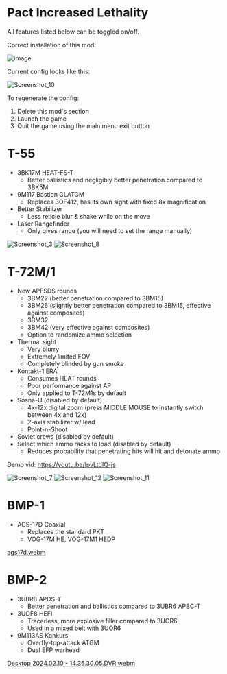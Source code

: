 # Pact Increased Lethality

All features listed below can be toggled on/off.

Correct installation of this mod:

![image](https://github.com/thebeninator/Pact-Increased-Lethality/assets/89621837/e31193eb-6cd2-4efa-a93c-f17528af5e9e)

Current config looks like this:

![Screenshot_10](https://github.com/thebeninator/Pact-Increased-Lethality/assets/89621837/564ca7ab-111c-4cda-8e23-aa2ab9939112)

To regenerate the config:
1) Delete this mod's section
2) Launch the game
3) Quit the game using the main menu exit button

# T-55
- 3BK17M HEAT-FS-T
  - Better ballistics and negligibly better penetration compared to 3BK5M
- 9M117 Bastion GLATGM
  - Replaces 3OF412, has its own sight with fixed 8x magnification
- Better Stabilizer
  - Less reticle blur & shake while on the move 
- Laser Rangefinder
  - Only gives range (you will need to set the range manually)
 
![Screenshot_3](https://github.com/thebeninator/Pact-Increased-Lethality/assets/89621837/9c494b20-3291-40f4-9be5-f75ac587caa4)
![Screenshot_8](https://github.com/thebeninator/Pact-Increased-Lethality/assets/89621837/e1979d6a-327c-47e5-94a6-acf1d42c7d59)

# T-72M/1 
- New APFSDS rounds
  - 3BM22 (better penetration compared to 3BM15)
  - 3BM26 (slightly better penetration compared to 3BM15, effective against composites)
  - 3BM32
  - 3BM42 (very effective against composites)
  - Option to randomize ammo selection
- Thermal sight
  - Very blurry
  - Extremely limited FOV
  - Completely blinded by gun smoke
- Kontakt-1 ERA
  - Consumes HEAT rounds
  - Poor performance against AP
  - Only applied to T-72M1s by default
- Sosna-U (disabled by default)
  - 4x-12x digital zoom (press MIDDLE MOUSE to instantly switch between 4x and 12x) 
  - 2-axis stabilizer w/ lead
  - Point-n-Shoot
- Soviet crews (disabled by default)
- Select which ammo racks to load (disabled by default)
  - Reduces probability that penetrating hits will hit and detonate ammo
 
Demo vid: https://youtu.be/lpvLtdIQ-js

![Screenshot_7](https://github.com/thebeninator/Pact-Increased-Lethality/assets/89621837/d5fb1292-9fcb-45e7-95ad-8c32a3924468)
![Screenshot_12](https://github.com/thebeninator/Pact-Increased-Lethality/assets/89621837/33877b32-ca41-420b-881d-37e7dc78c886)
![Screenshot_11](https://github.com/thebeninator/Pact-Increased-Lethality/assets/89621837/b2a5aa15-5d7b-4596-98fa-6aacd54e2626)

# BMP-1
- AGS-17D Coaxial
  - Replaces the standard PKT
  - VOG-17M HE, VOG-17M1 HEDP

[ags17d.webm](https://github.com/thebeninator/Pact-Increased-Lethality/assets/89621837/41b2dcf4-98b4-4a02-8487-d5516e5e70c2)

# BMP-2
- 3UBR8 APDS-T
  - Better penetration and ballistics compared to 3UBR6 APBC-T
- 3UOF8 HEFI
  - Tracerless, more explosive filler compared to 3UOR6
  - Used in a mixed belt with 3UOR6
- 9M113AS Konkurs
  - Overfly-top-attack ATGM
  - Dual EFP warhead

[Desktop 2024.02.10 - 14.36.30.05.DVR.webm](https://github.com/thebeninator/Pact-Increased-Lethality/assets/89621837/e9d0899a-9e91-44e4-9877-e7d2a6786a36)
